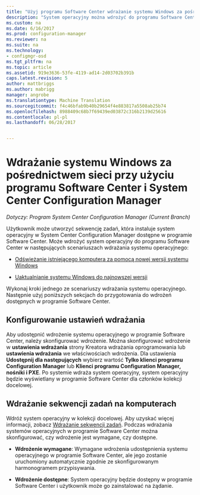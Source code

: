 ```yaml
---
title: "Użyj programu Software Center wdrażanie systemu Windows za pośrednictwem sieci | Dokumentacja firmy Microsoft"
description: "System operacyjny można wdrożyć do programu Software Center odświeżenie istniejącego komputera przy użyciu nowej wersji systemu Windows lub uaktualnić system Windows do najnowszej wersji."
ms.custom: na
ms.date: 6/16/2017
ms.prod: configuration-manager
ms.reviewer: na
ms.suite: na
ms.technology:
- configmgr-osd
ms.tgt_pltfrm: na
ms.topic: article
ms.assetid: 919e3636-53fe-4119-ad14-2d03702b391b
caps.latest.revision: 5
author: mattbriggs
ms.author: mabrigg
manager: angrobe
ms.translationtype: Machine Translation
ms.sourcegitcommit: f4c46bfab9b40b29654f4e883817a5508ab25b74
ms.openlocfilehash: 8988409c68b7f69439ed03872c316b2139d25616
ms.contentlocale: pl-pl
ms.lasthandoff: 06/28/2017


---
```

# <a name="use-software-center-to-deploy-windows-over-the-network-with-system-center-configuration-manager"></a>Wdrażanie systemu Windows za pośrednictwem sieci przy użyciu programu Software Center i System Center Configuration Manager

*Dotyczy: Program System Center Configuration Manager (Current Branch)*

Użytkownik może utworzyć sekwencję zadań, która instaluje system operacyjny w System Center Configuration Manager dostępne w programie Software Center. Może wdrożyć system operacyjny do programu Software Center w następujących scenariuszach wdrażania systemu operacyjnego:

-   [Odświeżanie istniejącego komputera za pomocą nowej wersji systemu Windows](refresh-an-existing-computer-with-a-new-version-of-windows.md)

-   [Uaktualnianie systemu Windows do najnowszej wersji](upgrade-windows-to-the-latest-version.md)

Wykonaj kroki jednego ze scenariuszy wdrażania systemu operacyjnego. Następnie użyj poniższych sekcjach do przygotowania do wdrożeń dostępnych w programie Software Center.

## <a name="configure-deployment-settings"></a>Konfigurowanie ustawień wdrażania  
Aby udostępnić wdrożenie systemu operacyjnego w programie Software Center, należy skonfigurować wdrożenie. Można skonfigurować wdrożenie w **ustawienia wdrażania** strony Kreatora wdrażania oprogramowania lub **ustawienia wdrażania** we właściwościach wdrożenia. Dla ustawienia **Udostępnij dla następujących** wybierz wartość **Tylko klienci programu Configuration Manager** lub **Klienci programu Configuration Manager, nośniki i PXE**. Po systemie wdraża system operacyjny, system operacyjny będzie wyświetlany w programie Software Center dla członków kolekcji docelowej.

##  <a name="BKMK_Deploy"></a> Wdrażanie sekwencji zadań na komputerach  
Wdróż system operacyjny w kolekcji docelowej. Aby uzyskać więcej informacji, zobacz [Wdrażanie sekwencji zadań](manage-task-sequences-to-automate-tasks.md#BKMK_DeployTS). Podczas wdrażania systemów operacyjnych w programie Software Center można skonfigurować, czy wdrożenie jest wymagane, czy dostępne.

-   **Wdrożenie wymagane**: Wymagane wdrożenia udostępnienia systemu operacyjnego w programie Software Center, ale jego zostanie uruchomiony automatycznie zgodnie ze skonfigurowanym harmonogramem przypisywania.

-   **Wdrożenie dostępne**: System operacyjny będzie dostępny w programie Software Center i użytkownik może go zainstalować na żądanie.

